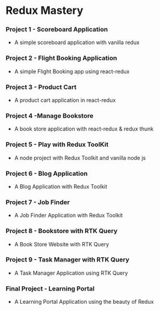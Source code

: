 # Redux Mastery

### Project 1 - Scoreboard Application 
 - A simple scoreboard application with vanilla redux

### Project 2 - Flight Booking Application
 - A simple Flight Booking app using react-redux

### Project 3 - Product Cart
 - A product cart application in react-redux

### Project 4 -Manage Bookstore
 - A book store application with react-redux & redux thunk

### Project 5 - Play with Redux ToolKit
 - A node project with Redux Toolkit and vanilla node js

### Project 6 - Blog Application
 - A Blog Application with Redux Toolkit

### Project 7 - Job Finder
 - A Job Finder Application with Redux Toolkit

### Project 8 - Bookstore with RTK Query
 - A Book Store Website with RTK Query

### Project 9 - Task Manager with RTK Query
 - A Task Manager Application using RTK Query

### Final Project - Learning Portal
 - A Learning Portal Application using the beauty of Redux